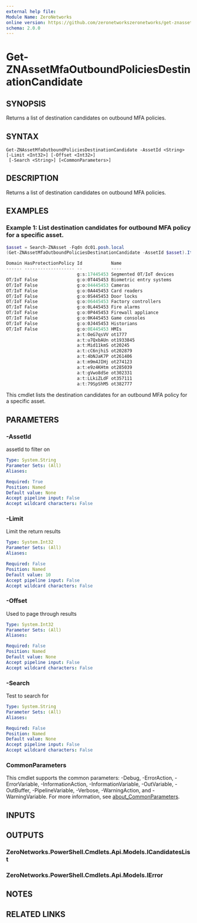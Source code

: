 ```yaml
---
external help file:
Module Name: ZeroNetworks
online version: https://github.com/zeronetworkszeronetworks/get-znassetmfaoutboundpoliciesdestinationcandidate
schema: 2.0.0
---
```


# Get-ZNAssetMfaOutboundPoliciesDestinationCandidate

## SYNOPSIS
Returns a list of destination candidates on outbound MFA policies.

## SYNTAX

```
Get-ZNAssetMfaOutboundPoliciesDestinationCandidate -AssetId <String> [-Limit <Int32>] [-Offset <Int32>]
 [-Search <String>] [<CommonParameters>]
```

## DESCRIPTION
Returns a list of destination candidates on outbound MFA policies.

## EXAMPLES

### Example 1: List destination candidates for outbound MFA policy for a specific asset.
```powershell
$asset = Search-ZNAsset -Fqdn dc01.posh.local
(Get-ZNAssetMfaOutboundPoliciesDestinationCandidate -AssetId $asset).Items

Domain HasProtectionPolicy Id           Name
------ ------------------- --           ----
                           g:s:17445453 Segmented OT/IoT devices
OT/IoT False               g:o:0T445453 Biometric entry systems
OT/IoT False               g:o:04445453 Cameras
OT/IoT False               g:o:0A445453 Card readers
OT/IoT False               g:o:0S445453 Door locks
OT/IoT False               g:o:06445453 Factory controllers
OT/IoT False               g:o:0L445453 Fire alarms
OT/IoT False               g:o:0P445453 Firewall appliance
OT/IoT False               g:o:0K445453 Game consoles
OT/IoT False               g:o:0J445453 Historians
OT/IoT False               g:o:0E445453 HMIs
                           a:t:OeG7qsVV ot1777
                           a:t:u7QxbAUn ot1933845
                           a:t:Mid11kmS ot20245
                           a:t:cC6njhiS ot202879
                           a:t:4bNJaK7P ot261406
                           a:t:m9m4JIHj ot274123
                           a:t:e9z4KHtm ot285039
                           a:t:gVwo8dSe ot302331
                           a:t:LLkiZLdF ot357111
                           a:t:79SpShM5 ot382777
```

This cmdlet lists the destination candidates for an outbound MFA policy for a specific asset.

## PARAMETERS

### -AssetId
assetId to filter on

```yaml
Type: System.String
Parameter Sets: (All)
Aliases:

Required: True
Position: Named
Default value: None
Accept pipeline input: False
Accept wildcard characters: False
```

### -Limit
Limit the return results

```yaml
Type: System.Int32
Parameter Sets: (All)
Aliases:

Required: False
Position: Named
Default value: 10
Accept pipeline input: False
Accept wildcard characters: False
```

### -Offset
Used to page through results

```yaml
Type: System.Int32
Parameter Sets: (All)
Aliases:

Required: False
Position: Named
Default value: None
Accept pipeline input: False
Accept wildcard characters: False
```

### -Search
Test to search for

```yaml
Type: System.String
Parameter Sets: (All)
Aliases:

Required: False
Position: Named
Default value: None
Accept pipeline input: False
Accept wildcard characters: False
```

### CommonParameters
This cmdlet supports the common parameters: -Debug, -ErrorAction, -ErrorVariable, -InformationAction, -InformationVariable, -OutVariable, -OutBuffer, -PipelineVariable, -Verbose, -WarningAction, and -WarningVariable. For more information, see [about_CommonParameters](http://go.microsoft.com/fwlink/?LinkID=113216).

## INPUTS

## OUTPUTS

### ZeroNetworks.PowerShell.Cmdlets.Api.Models.ICandidatesList

### ZeroNetworks.PowerShell.Cmdlets.Api.Models.IError

## NOTES

## RELATED LINKS

